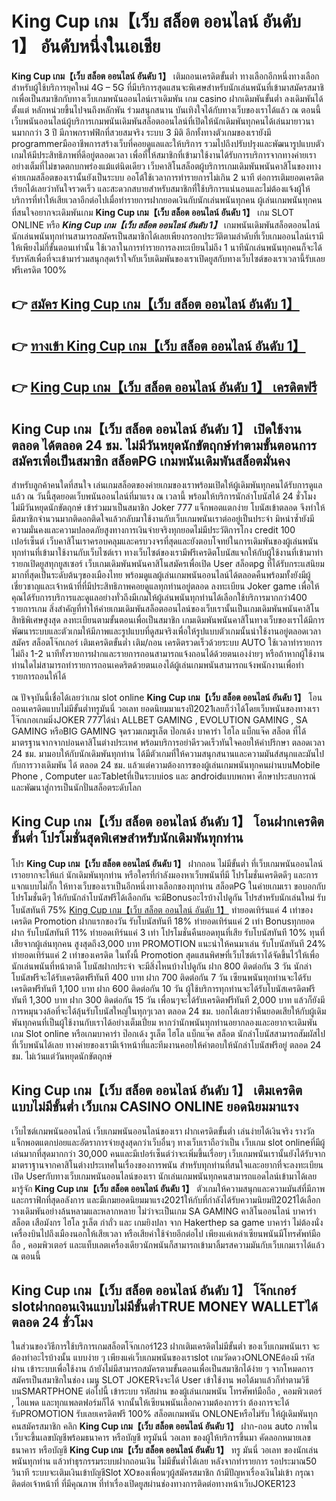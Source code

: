 # King Cup เกม【เว็บ สล็อต ออนไลน์ อันดับ 1】   อันดับหนึ่งในเอเชีย 

**King Cup เกม【เว็บ สล็อต ออนไลน์ อันดับ 1】** เติมถอนเครดิตขั้นต่ำ  ทางเลือกอีกหนึ่งทางเลือกสำหรับผู้ใช้บริการยุคใหม่ 4G – 5G ที่มีบริการสุดแสนจะพิเศษสำหรับนักเล่นพนันที่เข้ามาสมัครสมาชิกเพื่อเป็นสมาชิกกับทางเว็บเกมพนันออนไลน์เราเดิมพัน เกม casino  ฝากเดิมพันขั้นต่ำ ลงเดิมพันได้ตั้งแต่ หลักหน่วยขึ้นไปจนถึงหลักพัน ร่วมสนุกสนาน บันเทิงใจได้กับทางเว็บของเราได้แล้ว ณ ตอนนี้เว็บพนันออนไลน์ผู้บริการเกมพนันเดิมพันสล็อตออนไลน์ที่เปิดให้นักเดิมพันทุกคนได้เล่นมายาวนานมากกว่า 3 ปี มีภาพกราฟฟิกที่สวยสมจริง ระบบ 3 มิติ
อีกทั้งทางตัวเกมของเรายังมี programmerมืออาชีพการสร้างเว็บที่คอยดูแลและให้บริการ  รวมไปถึงปรับปรุงและพัฒนารูปแบบตัวเกมให้มีประสิทธิภาพที่ดีอยู่ตลอดเวลา เพื่อที่ให้สมาชิกที่เข้ามาใช้งานได้รับการบริการจากทางค่ายเราอย่างเต็มที่ไม่ขาดตกบกพร่องแม้แต่นิดเดียว เว็บคาสิโนสล็อตผู้บริการเกมเดิมพันพนันคาสิโนของทางค่ายเกมสล็อตของเรานั้นยังเป็นระบบ ออโต้ใช้เวลาการทำรายการไม่เกิน 2 นาที ต่อการเติมยอดเครดิต เรียกได้เลยว่าทันใจรวดเร็ว และสะดวกสบายสำหรับสมาชิกที่ใช้บริการแน่นอนและไม่ต้องแจ้งผู้ให้บริการที่ทำให้เสียเวลาอีกต่อไปเมื่อทำรายการฝากยอดเงินกับนักเล่นพนันทุกคน
ผู้เล่นเกมพนันทุกคนที่สนใจอยากจะเดิมพันเกม **King Cup เกม【เว็บ สล็อต ออนไลน์ อันดับ 1】** เกม SLOT ONLINE หรือ ***King Cup เกม【เว็บ สล็อต ออนไลน์ อันดับ 1】*** เกมพนันเดิมพันสล็อตออนไลน์นักเล่นพนันทุกท่านสามารถสมัครเป็นสมาชิกได้เลยเพียงกรอกประวัติตามลำดับที่เว็บเกมออนไลน์เรามีให้เพียงไม่กี่ขั้นตอนเท่านั้น ใช้เวลาในการทำรายการลงทะเบียนไม่ถึง 1 นาทีนักเล่นพนันทุกคนก็จะได้รับรหัสเพื่อที่จะเข้ามาร่วมสนุกสุดเร้าใจกับเว็บเดิมพันของเราเปิดยูสกับทางเว็บไซต์ของเราเวลานี้รับเลยฟรีเครดิต 100%

## 👉 [สมัคร King Cup เกม【เว็บ สล็อต ออนไลน์ อันดับ 1】](https://archa888.com/)
## 👉 [ทางเข้า King Cup เกม【เว็บ สล็อต ออนไลน์ อันดับ 1】](https://archa888.com/)
## 👉 [King Cup เกม【เว็บ สล็อต ออนไลน์ อันดับ 1】 เครดิตฟรี](https://archa888.com/)

## King Cup เกม【เว็บ สล็อต ออนไลน์ อันดับ 1】 เปิดใช้งานตลอด ได้ตลอด 24 ชม. ไม่มีวันหยุดนักขัตฤกษ์ทำตามขั้นตอนการสมัครเพื่อเป็นสมาชิก สล็อตPG เกมพนันเดิมพันสล็อตมั่นคง

สำหรับลูกค้าคนใดที่สนใจ เล่นเกมสล็อตของค่ายเกมของเราพร้อมเปิดให้ผู้เดิมพันทุกคนได้รับการดูแลแล้ว ณ วันนี้สุดยอดเว็บพนันออนไลน์ที่มาแรง ณ เวลานี้ พร้อมให้บริการนักล่าโบนัสได้ 24 ชั่วโมง ไม่มีวันหยุดนักขัตฤกษ์ เข้าร่วมมาเป็นสมาชิก Joker 777 แจ็กพอตแตกง่าย โบนัสเข้าตลอด จึงทำให้มีสมาชิกจำนวนมากติดอกติดใจแล้วกลับมาใช้งานกับเว็บเกมพนันเราต่ออยู่เป็นประจำ มิหนำซ้ำยังมีความมั่นคงและความปลอดภัยสูงทางการเงินจ่ายจริงทุกยอดไม่มีประวัติการโกง credit 100 เปอร์เซ็นต์ เว็บคาสิโนเราครอบคลุมและครบวงจรที่สุดและยังตอบโจทย์ในการเดิมพันของผู้เล่นพนันทุกท่านที่เข้ามาใช้งานกับเว็บไซต์เรา
ทางเว็บไซต์ของเรามีฟรีเครดิตโบนัสแจกให้กับผู้ใช้งานที่เข้ามาทำรายกเปิดยูสทุกยูสเซอร์ เว็บเกมเดิมพันพนันคาสิโนสมัครเพื่อเปิด User สล็อตpg ที่ได้รับกระแสนิยมมากที่สุดเป็นระดับต้นๆของเมืองไทย พร้อมดูแลผู้เล่นเกมพนันออนไลน์ได้ตลอดคืนพร้อมทั้งยังมีผู้เชี่ยวชาญและเจ้าหน้าที่ที่มีประสิทธิภาพคอยดูแลทุกท่านอยู่ตลอด ลงทะเบียน Joker game เพื่อให้คุณได้รับการบริการและดูแลอย่างทั่วถึงมีเกมให้ผู้เล่นพนันทุกท่านได้เลือกใช้บริการมากกว่า400 รายการเกม
สิ่งสำคัญที่ทำให้ค่ายเกมเดิมพันสล็อตออนไลน์ของเว็บเรานั้นเป็นเกมเดิมพันพนันคาสิโนสิทธิพิเศษสูงสุด ลงทะเบียนตามขั้นตอนเพื่อเป็นสมาชิก  เกมเดิมพันพนันคาสิโนทางเว็บของเราได้มีการพัฒนาระบบและตัวเกมให้มีภาพและรูปแบบที่ดูสมจริงเพื่อให้รูปแบบตัวเกมนั้นน่าใช้งานอยู่ตลอดเวลา สมัคร สล็อตโจ๊กเกอร์ เติมเครดิตขั้นต่ำ เติม/ถอน เครดิตรวดเร็วด้วยระบบ AUTO ใช้เวลาทำรายการไม่ถึง 1-2 นาทีทั้งรายการฝากและรายการถอนสามารถแจ้งถอนได้ด้วยตนเองง่ายๆ หรือถ้าหากผู้ใช้งานท่านใดไม่สามารถทำรายการถอนเคดริตด้วยตนเองได้ผู้เล่นเกมพนันสามารถแจ้งพนักงานเพื่อทำรายการถอนให้ได้

ณ ปัจจุบันนี้เชื่อได้เลยว่าเกม slot online **King Cup เกม【เว็บ สล็อต ออนไลน์ อันดับ 1】** โอนถอนเครดิตแบบไม่มีขั้นต่ำทรูมันนี่ วอเลท ยอดนิยมมาแรงปี2021เลยก็ว่าได้โดยเว็บพนันของทางเรา โจ๊กเกอเกมมิ่งJOKER 777ได้นำ ALLBET GAMING , EVOLUTION GAMING , SA GAMING หรือBIG GAMING จุดรวมเกมรูเล็ต  ป๊อกเด้ง บาคาร่า ไฮโล แบ็กแจ๊ค สล็อต ที่ได้มาตรฐานจากจากบ่อนคาสิโนต่างประเทศ พร้อมบริการอย่าดีรวดเร็วทันใจคอยให้คำปรึกษา ตลอดเวลา 24 ชม. มามอบให้กับนักเดิมพันทุกท่าน ได้มีตัวเกมที่ให้ความสนุกสนานและความมันส์สนุกและมันไปกับการวางเดิมพัน ได้ ตลอด 24 ชม. แล้วแต่ความต้องการของผู้เล่นเกมพนันทุกคนผ่านบนMobile Phone , Computer และTabletที่เป็นระบบios และ androidแบบพกพา ศึกษาประสบการณ์และพัฒนาสู่การเป็นนักปั่นสล็อตระดับโลก

## King Cup เกม【เว็บ สล็อต ออนไลน์ อันดับ 1】 โอนฝากเครดิต ขั้นต่ำ โปรโมชั่นสุดพิเศษสำหรับนักเดิมพันทุกท่าน

โปร **King Cup เกม【เว็บ สล็อต ออนไลน์ อันดับ 1】** ฝากถอน ไม่มีขั้นต่ำ ที่เว็บเกมพนันออนไลน์เราอยากจะให้แก่  นักเดิมพันทุกท่าน หรือใครที่กำลังมองหาเว็บพนันที่มี โปรโมชั่นเครดิตดีๆ และการแจกแบบไม่กั๊ก ให้ทางเว็บของเราเป็นอีกหนึ่งทางเลือกของทุกท่าน สล็อตPG ในค่ายเกมเรา ขอบอกกับโปรโมชั่นดีๆ ให้กับนักล่าโบนัสฟรีได้เลือกกัน จะมีBonusอะไรบ้างไปดูกัน
โปรสำหรับนักเล่นใหม่ รับโบนัสทันที 75% [King Cup เกม【เว็บ สล็อต ออนไลน์ อันดับ 1】](https://archa888.com/) ทำยอดเทิร์นแค่ 4 เท่าของเครดิต
 Promotion ฝากแรกของวัน รับโบนัสทันที 18% ทำยอดเทิร์นแค่ 2 เท่า
Bonusทุกยอดฝาก รับโบนัสทันที 11% ทำยอดเทิร์นแค่ 3 เท่า
โปรโมชั่นคืนยอดทุนที่เสีย รับโบนัสทันที 10% ทุนที่เสียจากผู้เล่นทุกคน สูงสุดถึง3,000 บาท
 PROMOTION แนะนำให้คนมาเล่น รับโบนัสทันที 24% ทำยอดเทิร์นแค่ 2 เท่าของเครดิต
ในทั้งนี้ Promotion สุดแสนพิศษที่เว็บไซต์เราได้จัดขึ้นไว้ให้เพื่อนักเล่นพนันที่หน้าตาดี โบนัสฝากประจำ จะมีสิ่งไหนบ้างไปดูกัน
ฝาก 800 ติดต่อกัน 3 วัน นักล่าโบนัสฟรีจะได้รับเครดิตฟรีทันที 400 บาท
ฝาก 700 ติดต่อกัน 7 วัน เซียนพนันทุกท่านจะได้รับเครดิตฟรีทันที 1,100 บาท
ฝาก 600 ติดต่อกัน 10 วัน ผู้ใช้บริการทุกท่านจะได้รับโบนัสเครดิตฟรีทันที 1,300 บาท
ฝาก 300 ติดต่อกัน 15 วัน เพื่อนๆจะได้รับเครดิตฟรีทันที 2,000 บาท
แล้วก็ยังมีการหมุนวงล้อที่จะได้ลุ้นรับโบนัสใหญ่ในทุกๆเวลา ตลอด 24 ชม. บอกได้เลยว่าคืนยอดเสียให้กับผู้เดิมพันทุกคนที่เป็นผู้ใช้งานกับเราได้อย่างเต็มเปี่ยม หากว่านักพนันทุกท่านอยากลองและอยากจะเดิมพัน เกม Slot online หรือเกมบาคาร่า ป๊อกเด้ง รูเล็ต ไฮโล แบ็กแจ๊ค สล็อต นักล่าโบนัสสามารถสัมผัสไปที่เว็บพนันได้เลย ทางค่ายของเรามีเจ้าหน้าที่และทีมงานคอยให้คำตอบให้นักล่าโบนัสฟรีอยู่ ตลอด 24 ชม. ไม่เว้นแต่วันหยุดนักขัตฤกษ์

## King Cup เกม【เว็บ สล็อต ออนไลน์ อันดับ 1】 เติมเครดิต แบบไม่มีขั้นต่ำ  เว็บเกม CASINO ONLINE ยอดนิยมมาแรง

เว็บไซต์เกมพนันออนไลน์ เว็บเกมพนันออนไลน์ของเรา ฝากเครดิตขั้นต่ำ เล่นง่ายได้เงินจริง รางวัลแจ็กพอตแตกบ่อยและอัตราการจ่ายสูงสุดกว่าเว็บอื่นๆ ทางเว็บเราถือว่าเป็น เว็บเกม slot onlineที่มีผู้เล่นมากที่สุดมากกว่า 30,000 คนและมีเปอร์เซ็นต์ว่าจะเพิ่มขึ้นเรื่อยๆ เว็บเกมพนันเรานั้นยังได้รับจากมาตราฐานจากคาสิโนต่างประเทศในเรื่องของการพนัน สำหรับทุกท่านที่สนใจและอยากที่จะลงทะเบียนเปิด Userกับทางเว็บเกมพนันออนไลน์ของเรา นักเล่นเกมพนันทุกคนสามารถแอดไลน์เข้ามาได้เลย
	มารู้จัก **King Cup เกม【เว็บ สล็อต ออนไลน์ อันดับ 1】** ตัวเกมให้ความสนุกและความมันส์ที่มีภาพและกราฟิกที่สุดอลังการ และมีเกมยอดนิยมมาแรง2021ให้กับที่กำลังได้รับความนิยมปี2021ได้เลือกวางเดิมพันอย่างล้นหลามและหลากหลาย  ไม่ว่าจะเป็นเกม SA GAMING คาสิโนออนไลน์ บาคาร่า สล็อต เสือมังกร ไฮโล รูเล็ต กำถั่ว และ เกมยิงปลา จาก Hakerthep sa game บาคาร่า ไม่ต้องนั่งเครื่องบินไปถึงเมืองนอกให้เสียเวลา หรือเสียค่าใช้จ่ายอีกต่อไป เพียงแค่เหล่าเซียนพนันมีโทรศัพท์มือถือ , คอมพิวเตอร์ และแท็บเลตเครื่องเดียวนักพนันก็สามารถเข้ามาลิ้มรสความมันกับเว็บเกมเราได้แล้วณ ตอนนี้

## King Cup เกม【เว็บ สล็อต ออนไลน์ อันดับ 1】 โจ๊กเกอร์ slotฝากถอนเงินแบบไม่มีขั้นต่ำTRUE MONEY WALLETได้ตลอด 24 ชั่วโมง

ในส่วนของวิธีการใช้บริการเกมสล็อตโจ๊กเกอร์123 ฝากเติมเครดิตไม่มีขั้นต่ำ ของเว็บเกมพนันเรา จะต้องทำอะไรบ้างนั้น แบบง่าย ๆ เพียงแค่เว็บเกมพนันของเราslot เกมวัดดวงONLONEต้องมี รหัสผ่าน เข้าระบบเพื่อใช้งาน ถ้ายังไม่มีสามารถสมัครตามขั้นตอนเพื่อเป็นสมาชิกได้ง่าย ๆ จากโหมดการสมัครเป็นสมาชิกในช่อง เมนู SLOT JOKERจึงจะได้ User เข้าใช้งาน พอได้มาแล้วก็ทำตามวิธีบนSMARTPHONE ต่อไปนี้
เข้าระบบ รหัสผ่าน  ของผู้เล่นเกมพนัน โทรศัพท์มือถือ , คอมพิวเตอร์ , ไอแพด และทุกแพลตฟอร์มก็ได้
จากนั้นให้เซียนพนันเลือกความต้องการว่า ต้องการจะได้รับPROMOTION รับเลยเครดิตฟรี 100% สล็อตเกมพนัน ONLONEหรือไม่รับ
ให้ผู้เดิมพันทุกคนสมัครสมาชิก คลิก **King Cup เกม【เว็บ สล็อต ออนไลน์ อันดับ 1】** ฝาก-ถอน auto ภาพในเว็บจะขึ้นเลขบัญชีพร้อมธนาคาร หรือบัญชี ทรูมันนี่ วอเลท ของผู้ให้บริการขึ้นมา
คัดลอกหมายเลขธนาคาร หรือบัญชี **King Cup เกม【เว็บ สล็อต ออนไลน์ อันดับ 1】** ทรู มันนี่ วอเลท ของนักเล่นพนันทุกท่าน แล้วทำธุรกรรมระบบฝากถอนเงิน ไม่มีขั้นต่ำได้เลย
หลังจากทำรายการ รอประมาณ50 วินาที ระบบจะเติมเงินเข้าบัญชีSlot XOของเพื่อนๆผู้สมัครสมาชิก
ถ้ามีปัญหาเรื่องเงินไม่เข้า กรุณาติดต่อเจ้าหน้าที่ ที่มีคุณภาพ ที่ทำเรื่องเปิดยูสผ่านช่องทางการติดต่อทางหน้าเว็บJOKER123


